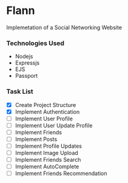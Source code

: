 # Flann
Implemetation of a Social Networking Website

### Technologies Used
* Nodejs
* Expressjs
* EJS
* Passport

### Task List
- [X] Create Project Structure
- [X] Implement Authentication
- [ ] Implement User Profile
- [ ] Implement User Update Profile
- [ ] Implement Friends
- [ ] Implement Posts
- [ ] Implement Profile Updates
- [ ] Implement Image Upload
- [ ] Implement Friends Search
- [ ] Implement AutoComplete
- [ ] Implement Friends Recommendation